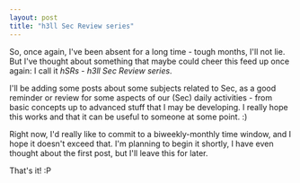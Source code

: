 ```yaml
---
layout: post
title: "h3ll Sec Review series"
---
```


So, once again, I've been absent for a long time - tough months, I'll not lie. But I've thought about something that maybe could cheer this feed up once again: I call it *hSRs* - _h3ll Sec Review series_. 

I'll be adding some posts about some subjects related to Sec, as a good reminder or review for some aspects of our (Sec) daily activities - from basic concepts up to advanced stuff that I may be developing. I really hope this works and that it can be useful to someone at some point. :)

Right now, I'd really like to commit to a biweekly-monthly time window, and I hope it doesn't exceed that. I'm planning to begin it shortly, I have even thought about the first post, but I'll leave this for later. 

That's it! :P
